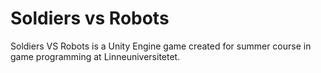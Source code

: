 # Soldiers vs Robots
Soldiers VS Robots is a Unity Engine game created for summer course in game programming at Linneuniversitetet.